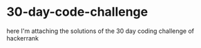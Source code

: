 # 30-day-code-challenge
here I'm attaching the solutions of the 30 day coding challenge of hackerrank
